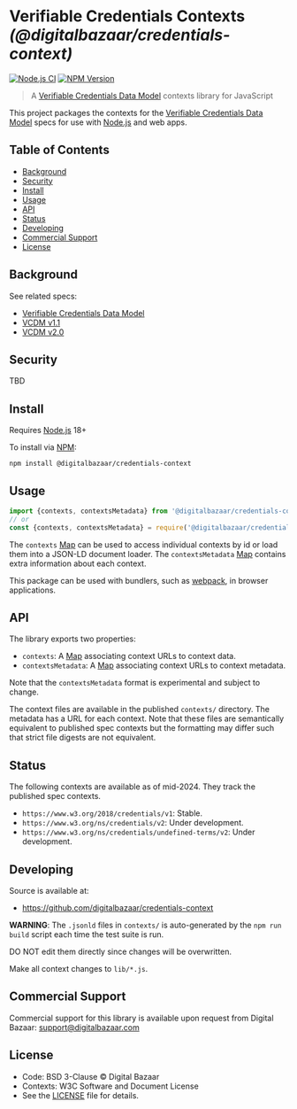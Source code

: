 # Verifiable Credentials Contexts _(@digitalbazaar/credentials-context)_


[![Node.js CI](https://github.com/digitalbazaar/credentials-context/workflows/Main%20CI/badge.svg)](https://github.com/digitalbazaar/credentials-context/actions?query=workflow%3A%22Main+CI%22)
[![NPM Version](https://img.shields.io/npm/v/@digitalbazaar/credentials-context)](https://www.npmjs.com/package/@digitalbazaar/credentials-context)

> A [Verifiable Credentials Data Model](https://github.com/w3c/vc-data-model)
> contexts library for JavaScript

This project packages the contexts for the [Verifiable Credentials Data
Model][] specs for use with [Node.js][] and web apps.

## Table of Contents

- [Background](#background)
- [Security](#security)
- [Install](#install)
- [Usage](#usage)
- [API](#api)
- [Status](#status)
- [Developing](#developing)
- [Commercial Support](#commercial-support)
- [License](#license)

## Background

See related specs:

- [Verifiable Credentials Data Model](https://github.com/w3c/vc-data-model)
- [VCDM v1.1](https://www.w3.org/TR/vc-data-model/)
- [VCDM v2.0](https://www.w3.org/TR/vc-data-model-2.0/)

## Security

TBD

## Install

Requires [Node.js][] 18+

To install via [NPM][]:

```
npm install @digitalbazaar/credentials-context
```

## Usage

```js
import {contexts, contextsMetadata} from '@digitalbazaar/credentials-context';
// or
const {contexts, contextsMetadata} = require('@digitalbazaar/credentials-context');
```

The `contexts` [Map][] can be used to access individual contexts by id or load
them into a JSON-LD document loader. The `contextsMetadata` [Map][] contains
extra information about each context.

This package can be used with bundlers, such as [webpack][], in browser
applications.

## API

The library exports two properties:
- `contexts`: A [Map][] associating context URLs to context data.
- `contextsMetadata`: A [Map][] associating context URLs to context metadata.

Note that the `contextsMetadata` format is experimental and subject to change.

The context files are available in the published `contexts/` directory. The
metadata has a URL for each context. Note that these files are semantically
equivalent to published spec contexts but the formatting may differ such that
strict file digests are not equivalent.

## Status

The following contexts are available as of mid-2024. They track the published
spec contexts.

- `https://www.w3.org/2018/credentials/v1`: Stable.
- `https://www.w3.org/ns/credentials/v2`: Under development.
- `https://www.w3.org/ns/credentials/undefined-terms/v2`: Under development.

## Developing

Source is available at:
- https://github.com/digitalbazaar/credentials-context

**WARNING**: The `.jsonld` files in `contexts/` is auto-generated by the `npm
run build` script each time the test suite is run.

DO NOT edit them directly since changes will be overwritten.

Make all context changes to `lib/*.js`.

## Commercial Support

Commercial support for this library is available upon request from
Digital Bazaar: support@digitalbazaar.com

## License

- Code: BSD 3-Clause © Digital Bazaar
- Contexts: W3C Software and Document License
- See the [LICENSE](./LICENSE.md) file for details.

[Map]: https://developer.mozilla.org/en-US/docs/Web/JavaScript/Reference/Global_Objects/Map
[NPM]: https://www.npmjs.com/
[Node.js]: https://nodejs.org/
[Verifiable Credentials Data Model]: https://github.com/w3c/vc-data-model
[credentials-context]: https://github.com/digitalbazaar/credentials-context
[webpack]: https://webpack.js.org/
